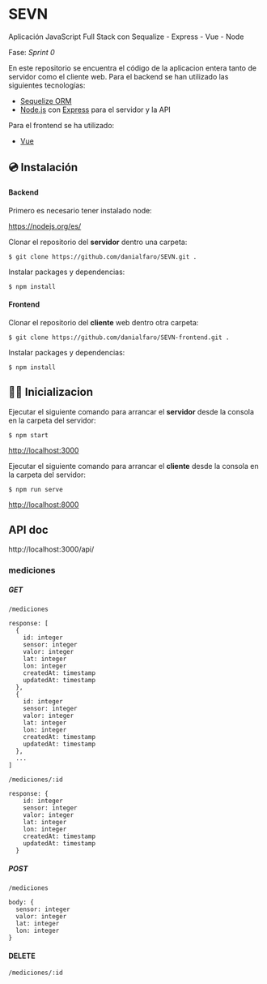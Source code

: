 # SEVN
Aplicación JavaScript Full Stack con Sequalize - Express - Vue - Node

Fase: _Sprint 0_

En este repositorio se encuentra el código de la aplicacion entera tanto de servidor como el cliente web. Para el backend se han utilizado las siguientes tecnologías:

- [Sequelize ORM](https://sequelize.org/)
- [Node.js](https://nodejs.org/es/) con [Express](https://expressjs.com/) para el servidor y la API

Para el frontend se ha utilizado:
- [Vue](https://vuejs.org/)



## 💿 Instalación

#### Backend

Primero es necesario tener instalado node: 

https://nodejs.org/es/

Clonar el repositorio del **servidor** dentro una carpeta:

`$ git clone https://github.com/danialfaro/SEVN.git .`

Instalar packages y dependencias:

`$ npm install`

#### Frontend

Clonar el repositorio del **cliente** web dentro otra carpeta:

`$ git clone https://github.com/danialfaro/SEVN-frontend.git .`

Instalar packages y dependencias:

`$ npm install`

## 🐱‍🏍 Inicializacion 

Ejecutar el siguiente comando para arrancar el **servidor** desde la consola en la carpeta del servidor:

`$ npm start`

[http://localhost:3000](http://localhost:3000)

Ejecutar el siguiente comando para arrancar el **cliente** desde la consola en la carpeta del servidor:

`$ npm run serve`

[http://localhost:8000](http://localhost:3000)

## API doc

http://localhost:3000/api/

### mediciones

##### GET

`/mediciones`

```
response: [
  {
    id: integer
    sensor: integer
    valor: integer
    lat: integer
    lon: integer
    createdAt: timestamp    
    updatedAt: timestamp
  },
  {
    id: integer
    sensor: integer
    valor: integer
    lat: integer
    lon: integer
    createdAt: timestamp    
    updatedAt: timestamp
  },
  ...
]
```

`/mediciones/:id`

```
response: {
    id: integer
    sensor: integer
    valor: integer
    lat: integer
    lon: integer
    createdAt: timestamp    
    updatedAt: timestamp
  }
```

##### POST

`/mediciones`

```
body: {
  sensor: integer
  valor: integer
  lat: integer
  lon: integer
}
```

#### DELETE

`/mediciones/:id`
